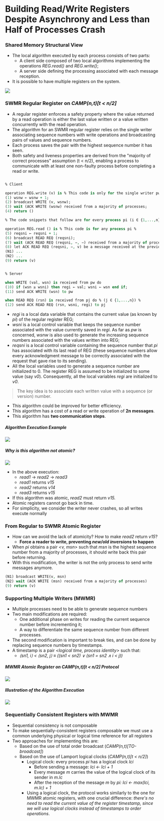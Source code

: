 # Building Read/Write Registers Despite Asynchrony and Less than Half of Processes Crash

### Shared Memory Structural View
- The local algorithm executed by each process consists of two parts:
	- A client side composed of two local algorithms implementing the operations *REG.read()* and *REG.write()*;
	- A server side defining the processing associated with each message reception.
- It is possible to have multiple registers on the system.

![](./resources/system-with-multiple-registers.png)

### SWMR Regular Register on *CAMP(n,t)\[t < n/2]*
- A regular register enforces a safety property where the value returned by a read operation is either the last value written or a value written concurrently with the read operation.
- The algorithm for an SWMR regular register relies on the single writer associating sequence numbers with write operations and broadcasting pairs of values and sequence numbers.
- Each process saves the pair with the highest sequence number it has seen.
- Both safety and liveness properties are derived from the "majority of correct processes" assumption (t < n/2), enabling a process to communicate with at least one non-faulty process before completing a read or write.
```vhdl

% Client

operation REG.write (v) is % This code is only for the single writer pw %
(1) wsnw ← wsnw + 1;
(2) broadcast WRITE (v, wsnw);
(3) wait (ACK WRITE (wsnw) received from a majority of processes;
(4) return ()

% The code snippets that follow are for every process pi (i ∈ {1,...,n}) %

operation REG.read () is % This code is for any process pi %
(5) reqsni ← reqsni + 1;
(6) broadcast READ REQ (reqsni);
(7) wait (ACK READ REQ (reqsni, −, −) received from a majority of processes;
(8) let ACK READ REQ (reqsni, −, v) be a message received at the previous line with the greatest write sequence number;		  
(N1) ...
(N2) ...
(9) return (v)


% Server

when WRITE (val, wsn) is received from pw do
(10) if (wsn ≥ wsni) then regi ← val; wsni ← wsn end if;
(11) send ACK WRITE (wsn) to pw

when READ REQ (rsn) is received from pj do % (j ∈ {1,...,n}) %
(12) send ACK READ REQ (rsn, wsni, regi) to pj
```
- *regi* is a local data variable that contains the current value (as known by *pi*) of the regular register REG;
- *wsni* is a local control variable that keeps the sequence number associated with the value currently saved in *regi*. As far as *pw* is concerned, *wsnw* is also used to generate the increasing sequence numbers associated with the values written into REG;
- *reqsni* is a local control variable containing the sequence number that *pi* has associated with its last read of REG (these sequence numbers allow every acknowledgment message to be correctly associated with the request that gave rise to its sending).
- All the local variables used to generate a sequence number are initialized to 0. The register REG is assumed to be initialized to some value (say *v0*). Consequently, all the local variables *regi* are initialized to *v0*.

> The key idea is to associate each written value with a sequence (or version) number.

- This algorithm could be improved for better efficiency.
- This algorithm has a cost of a read or write operation of **2n messages**.
- This algorithm has **two communication steps**.

##### Algorithm Execution Example
![](./resources/swmr-regular-register-camp-example-1.png)

##### Why is this algorithm not atomic?
![](./resources/regular-registers-not-atomic-example.png)
- In the above execution:
	- *read1* → *read2* → *read3*
	- *read1* returns *v15*
	- *read2* returns *v14*
	- *read3* returns *v15*
- If this algorithm was atomic, *read2* must return *v15.*
- Atomic registers cannot go back in time.
- For simplicity, we consider the writer never crashes, so all writes execute normally

### From Regular to SWMR Atomic Register
- How can we avoid the lack of atomicity? How to make *read2* return *v15*?
	- **Force a reader to write, preventing *new/old inversions* to happen**
- When *pi* obtains a pair *<v, msn>* such that *msn* is the highest sequence number from a majority of processes, it should write back this pair before returning.
- With this modification, the writer is not the only process to send write messages anymore.

```vhdl
(N1) broadcast WRITE(v, msn)
(N2) wait (ACK WRITE (msn) received from a majority of processes)
(9) return (v)
```

### Supporting Multiple Writers (MWMR)
- Multiple processes need to be able to generate sequence numbers
- Two main modifications are required:
	- One additional phase on writes for reading the current sequence number before incrementing it;
	- A way to differentiate the same sequence number from different processes.
- The second modification is important to break ties, and can be done by replacing sequence numbers by timestamps.
- A timestamp is a pair *<logical time, process identity>* such that:
	- *⟨sn1, i⟩ < ⟨sn2, j⟩ ≡ ((sn1 < sn2) ∨ (sn1 = sn2 ∧ i < j))*

##### MWMR Atomic Register on *CAMP(n,t)\[t < n/2]* Protocol
![](./resources/mwmr-atomic-register-protocol.png)

##### Illustration of the Algorithm Execution
![](./resources/mwmr-atomic-register-example-1.png)

### Sequentially Consistent Registers with MWMR
- Sequential consistency is not composable
- To make sequentially-consistent registers composable we must use a common underlying physical or logical time reference for all registers
- Two approaches for implementing this are:
	- Based on the use of total order broadcast (*CAMP(n,t)\[TO-broadcast]*)
	- Based on the use of Lamport logical clocks (*CAMP(n,t)\[t < n/2]*)
		- Logical clock: every process *pi* has a logical clock *lci*
			- Before sending a message: *lci ← lci + 1*
			- Every message *m* carries the value of the logical clock of its sender in *m.lc*
			- After the reception of the message *m* by *pi: lci ← max(lci, m.lc) + 1*
		- Using a logical clock, the protocol works similarly to the one for MWMR atomic registers, with one crucial difference: *there's no need to read the current value of the register timestamp, since we will use logical clocks instead of timestamps to order operations*.



